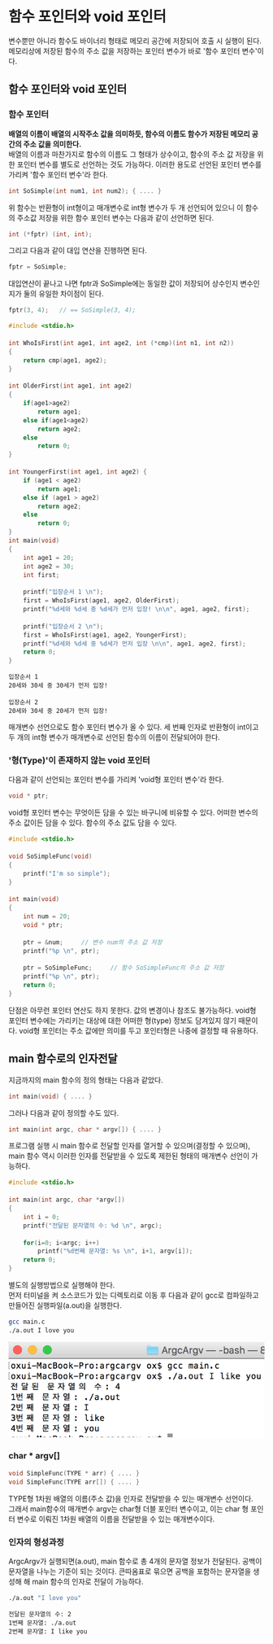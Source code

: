 # 함수 포인터와 void 포인터  

변수뿐만 아니라 함수도 바이너리 형태로 메모리 공간에 저장되어 호출 시 실행이 된다. 메모리상에 저장된 함수의 주소 값을 저장하는 포인터 변수가 바로 '함수 포인터 변수'이다.  

## 함수 포인터와 void 포인터  

### 함수 포인터  

**배열의 이름이 배열의 시작주소 값을 의미하듯, 함수의 이름도 함수가 저장된 메모리 공간의 주소 값을 의미한다.**  
배열의 이름과 마찬가지로 함수의 이름도 그 형태가 상수이고, 함수의 주소 값 저장을 위한 포인터 변수를 별도로 선언하는 것도 가능하다. 이러한 용도로 선언된 포인터 변수를 가리켜 '함수 포인터 변수'라 한다.  

```c
int SoSimple(int num1, int num2); { .... }
```
위 함수는 반환형이 int형이고 매개변수로 int형 변수가 두 개 선언되어 있으니 이 함수의 주소값 저장을 위한 함수 포인터 변수는 다음과 같이 선언하면 된다.  
```c
int (*fptr) (int, int);
```
그리고 다음과 같이 대입 연산을 진행하면 된다.  
```c
fptr = SoSimple;
```
대입연산이 끝나고 나면 fptr과 SoSimple에는 동일한 값이 저장되어 상수인지 변수인지가 둘의 유일한 차이점이 된다. 
```c
fptr(3, 4);   // == SoSimple(3, 4);
```

```c
#include <stdio.h>

int WhoIsFirst(int age1, int age2, int (*cmp)(int n1, int n2))
{
    return cmp(age1, age2);
}

int OlderFirst(int age1, int age2)
{
    if(age1>age2)
        return age1;
    else if(age1<age2)
        return age2;
    else
        return 0;
}

int YoungerFirst(int age1, int age2) {
    if (age1 < age2)
        return age1;
    else if (age1 > age2)
        return age2;
    else
        return 0;
}
int main(void)
{
    int age1 = 20;
    int age2 = 30;
    int first;

    printf("입장순서 1 \n");
    first = WhoIsFirst(age1, age2, OlderFirst);
    printf("%d세와 %d세 중 %d세가 먼저 입장! \n\n", age1, age2, first);

    printf("입장순서 2 \n");
    first = WhoIsFirst(age1, age2, YoungerFirst);
    printf("%d세와 %d세 중 %d세가 먼저 입장 \n\n", age1, age2, first);
    return 0;
}
```
```
입장순서 1 
20세와 30세 중 30세가 먼저 입장! 

입장순서 2 
20세와 30세 중 20세가 먼저 입장! 
```
매개변수 선언으로도 함수 포인터 변수가 올 수 있다. 세 번째 인자로 반환형이 int이고 두 개의 int형 변수가 매개변수로 선언된 함수의 이름이 전달되어야 한다.  

### '형(Type)'이 존재하지 않는 void 포인터  

다음과 같이 선언되는 포인터 변수를 가리켜 'void형 포인터 변수'라 한다.  
```c
void * ptr;
```
void형 포인터 변수는 무엇이든 담을 수 있는 바구니에 비유할 수 있다. 어떠한 변수의 주소 값이든 담을 수 있다. 함수의 주소 값도 담을 수 있다.  

```c
#include <stdio.h>

void SoSimpleFunc(void)
{
    printf("I'm so simple");
}

int main(void)
{
    int num = 20;
    void * ptr;

    ptr = &num;     // 변수 num의 주소 값 저장
    printf("%p \n", ptr);

    ptr = SoSimpleFunc;     // 함수 SoSimpleFunc의 주소 값 저장
    printf("%p \n", ptr);
    return 0;
}
```

단점은 아무런 포인터 연산도 하지 못한다. 값의 변경이나 참조도 불가능하다. void형 포인터 변수에는 가리키는 대상에 대한 어떠한 형(type) 정보도 담겨있지 않기 때문이다. void형 포인터는 주소 값에만 의미를 두고 포인터형은 나중에 결정할 때 유용하다.  

## main 함수로의 인자전달  

지금까지의 main 함수의 정의 형태는 다음과 같았다.  
```c
int main(void) { .... }
```
그러나 다음과 같이 정의할 수도 있다.  
```c
int main(int argc, char * argv[]) { .... }
```
프로그램 실행 시 main 함수로 전달할 인자를 열거할 수 있으며(결정할 수 있으며), main 함수 역시 이러한 인자를 전달받을 수 있도록 제한된 형태의 매개변수 선언이 가능하다.  

```c
#include <stdio.h>

int main(int argc, char *argv[])
{
    int i = 0;
    printf("전달된 문자열의 수: %d \n", argc);

    for(i=0; i<argc; i++)
        printf("%d번째 문자열: %s \n", i+1, argv[i]);
    return 0;
}
```
별도의 실행방법으로 실행해야 한다.  
먼저 터미널을 켜 소스코드가 있는 디렉토리로 이동 후 다음과 같이 gcc로 컴파일하고 만들어진 실행파일(a.out)을 실행한다.  
```bash
gcc main.c 
./a.out I love you
```
![aout](../img/aout.png)  

### char * argv[]  

```c
void SimpleFunc(TYPE * arr) { .... }
void SimpleFunc(TYPE arr[]) { .... }
```
TYPE형 1차원 배열의 이름(주소 값)을 인자로 전달받을 수 있는 매개변수 선언이다.  
그래서 main함수의 매개변수 argv는 char형 더블 포인터 변수이고, 이는 char 형 포인터 변수로 이뤄진 1차원 배열의 이름을 전달받을 수 있는 매개변수이다.  


### 인자의 형성과정  

ArgcArgv가 실행되면(a.out), main 함수로 총 4개의 문자열 정보가 전달된다. 공백이 문자열을 나누는 기준이 되는 것이다. 큰따옴표로 묶으면 공백을 포함하는 문자열을 생성해 해 main 함수의 인자로 전달이 가능하다.  

```bash
./a.out "I love you"
```
```
전달된 문자열의 수: 2 
1번째 문자열: ./a.out 
2번째 문자열: I like you 
```



